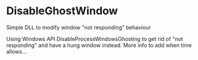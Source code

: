 # DisableGhostWindow
Simple DLL to modify window "not responding" behaviour

Using Windows API DisableProcessWindowsGhosting to get rid of "not responding" and have a hung window instead.
More info to add when time allows...
